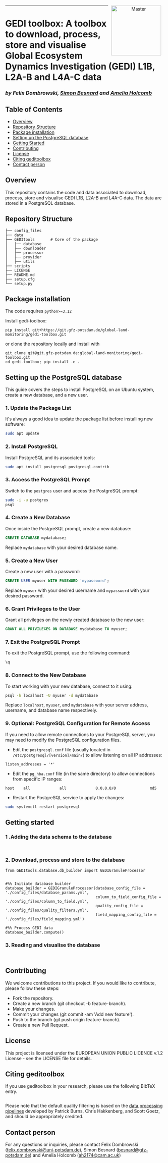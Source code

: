 <p align="center">
<a href="https://git.gfz-potsdam.de/global-land-monitoring/gedi-toolbox.git">
    <img src="https://media.gfz-potsdam.de/gfz/wv/pic/Bildarchiv/gfz/GFZ-CD_LogoRGB_en.png" alt="Master" height="158px" hspace="10px" vspace="0px" align="right">
  </a>
</p>

***
# GEDI toolbox: A toolbox to download, process, store and visualise Global Ecosystem Dynamics Investigation (GEDI) L1B, L2A-B and L4A-C data #

### *by Felix Dombrowski, [Simon Besnard](https://simonbesnard1.github.io/) and [Amelia Holcomb](https://ameliaholcomb.github.io/)*

## Table of Contents

- [Overview](#overview)
- [Repository Structure](#repository-structure)
- [Package installation](#package-installation)
- [Setting up the PostgreSQL database](#setting-up-the-postgresql-database)
- [Getting Started](#getting-started)
- [Contributing](#contributing)
- [License](#license)
- [Citing geditoolbox](#citing-geditoolbox)
- [Contact person](#contact-person)

## Overview
This repository contains the code and data associated to download, process, store and visualise GEDI L1B, L2A-B and L4A-C data. The data are stored in a PostgreSQL database. 

## Repository Structure

```plaintext
├── config_files
├── data
├── GEDItools 		# Core of the package
│   ├── database
│   ├── downloader
│   ├── processor
│   ├── provider
│   ├── utils
├── scripts
├── LICENSE
├── README.md
├── setup.cfg
└── setup.py
```

## Package installation

The code requires `python>=3.12`

Install gedi-toolbox:

```
pip install git+https://git.gfz-potsdam.de/global-land-monitoring/gedi-toolbox.git

```

or clone the repository locally and install with

```
git clone git@git.gfz-potsdam.de:global-land-monitoring/gedi-toolbox.git
cd gedi-toolbox; pip install -e .
```

## Setting up the PostgreSQL database

This guide covers the steps to install PostgreSQL on an Ubuntu system, create a new database, and a new user.

### 1. Update the Package List
It's always a good idea to update the package list before installing new software:

```bash
sudo apt update
```

### 2. Install PostgreSQL
Install PostgreSQL and its associated tools:

```bash
sudo apt install postgresql postgresql-contrib
```

### 3. Access the PostgreSQL Prompt
Switch to the `postgres` user and access the PostgreSQL prompt:

```bash
sudo -i -u postgres
psql
```

### 4. Create a New Database
Once inside the PostgreSQL prompt, create a new database:

```sql
CREATE DATABASE mydatabase;
```

Replace `mydatabase` with your desired database name.

### 5. Create a New User
Create a new user with a password:

```sql
CREATE USER myuser WITH PASSWORD 'mypassword';
```

Replace `myuser` with your desired username and `mypassword` with your desired password.

### 6. Grant Privileges to the User
Grant all privileges on the newly created database to the new user:

```sql
GRANT ALL PRIVILEGES ON DATABASE mydatabase TO myuser;
```

### 7. Exit the PostgreSQL Prompt
To exit the PostgreSQL prompt, use the following command:

```bash
\q
```

### 8. Connect to the New Database
To start working with your new database, connect to it using:

```bash
psql -h localhost -U myuser -d mydatabase
```

Replace `localhost`, `myuser`, and `mydatabase` with your server address, username, and database name respectively.

### 9. Optional: PostgreSQL Configuration for Remote Access
If you need to allow remote connections to your PostgreSQL server, you may need to modify the PostgreSQL configuration files.

- Edit the `postgresql.conf` file (usually located in `/etc/postgresql/[version]/main/`) to allow listening on all IP addresses:

```plaintext
listen_addresses = '*'
```

- Edit the `pg_hba.conf` file (in the same directory) to allow connections from specific IP ranges:

```plaintext
host    all             all             0.0.0.0/0               md5
```

- Restart the PostgreSQL service to apply the changes:

```bash
sudo systemctl restart postgresql
```

## Getting started

### 1 .Adding the data schema to the database
```


```

### 2. Download, process and store to the database
```
from GEDItools.database.db_builder import GEDIGranuleProcessor


#%% Initiate database builder
database_builder = GEDIGranuleProcessor(database_config_file = './config_files/database_params.yml', 
                                        column_to_field_config_file = './config_files/column_to_field.yml',
                                        quality_config_file = './config_files/quality_filters.yml',
                                        field_mapping_config_file = './config_files/field_mapping.yml')

#%% Process GEDI data
database_builder.compute()

```

### 3. Reading and visualise the database
```


```

## Contributing

We welcome contributions to this project. If you would like to contribute, please follow these steps:

- Fork the repository.
- Create a new branch (git checkout -b feature-branch).
- Make your changes.
- Commit your changes (git commit -am 'Add new feature').
- Push to the branch (git push origin feature-branch).
- Create a new Pull Request.

## License
This project is licensed under the EUROPEAN UNION PUBLIC LICENCE v.1.2 License - see the LICENSE file for details.

## Citing geditoolbox

If you use geditoolbox in your research, please use the following BibTeX entry.

```

```
Please note that the default quality filtering is based on the [data processing pipelines](https://docs.google.com/document/d/1XmcoV8-k-8C_Tmh-CJ4sYvlvOqkbiXP1Kah_KrCkMqU/edit) developed by Patrick Burns, Chris Hakkenberg, and Scott Goetz, and should be appropriately credited.

## Contact person
For any questions or inquiries, please contact Felix Dombrowski (felix.dombrowski@uni-potsdam.de), Simon Besnard (besnard@gfz-potsdam.de) and Amelia Holcomb (ah2174@cam.ac.uk)

